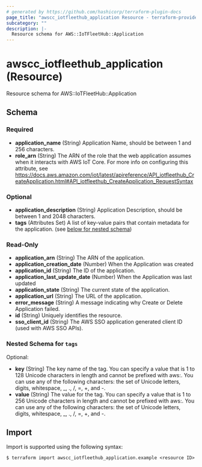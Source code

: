 ```yaml
---
# generated by https://github.com/hashicorp/terraform-plugin-docs
page_title: "awscc_iotfleethub_application Resource - terraform-provider-awscc"
subcategory: ""
description: |-
  Resource schema for AWS::IoTFleetHub::Application
---
```


# awscc_iotfleethub_application (Resource)

Resource schema for AWS::IoTFleetHub::Application



<!-- schema generated by tfplugindocs -->
## Schema

### Required

- **application_name** (String) Application Name, should be between 1 and 256 characters.
- **role_arn** (String) The ARN of the role that the web application assumes when it interacts with AWS IoT Core. For more info on configuring this attribute, see https://docs.aws.amazon.com/iot/latest/apireference/API_iotfleethub_CreateApplication.html#API_iotfleethub_CreateApplication_RequestSyntax

### Optional

- **application_description** (String) Application Description, should be between 1 and 2048 characters.
- **tags** (Attributes Set) A list of key-value pairs that contain metadata for the application. (see [below for nested schema](#nestedatt--tags))

### Read-Only

- **application_arn** (String) The ARN of the application.
- **application_creation_date** (Number) When the Application was created
- **application_id** (String) The ID of the application.
- **application_last_update_date** (Number) When the Application was last updated
- **application_state** (String) The current state of the application.
- **application_url** (String) The URL of the application.
- **error_message** (String) A message indicating why Create or Delete Application failed.
- **id** (String) Uniquely identifies the resource.
- **sso_client_id** (String) The AWS SSO application generated client ID (used with AWS SSO APIs).

<a id="nestedatt--tags"></a>
### Nested Schema for `tags`

Optional:

- **key** (String) The key name of the tag. You can specify a value that is 1 to 128 Unicode characters in length and cannot be prefixed with aws:. You can use any of the following characters: the set of Unicode letters, digits, whitespace, _, ., /, =, +, and -.
- **value** (String) The value for the tag. You can specify a value that is 1 to 256 Unicode characters in length and cannot be prefixed with aws:. You can use any of the following characters: the set of Unicode letters, digits, whitespace, _, ., /, =, +, and -.

## Import

Import is supported using the following syntax:

```shell
$ terraform import awscc_iotfleethub_application.example <resource ID>
```
